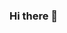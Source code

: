 ### Hi there 👋

<!--
**blackindark/blackindark** is a ✨ _special_ ✨ repository because its `README.md` (this file) appears on your GitHub profile.

Here are some ideas to get you started:

- 🔭 I’m currently working on worktile
- 🌱 I’m currently learning golang/python...
- 👯 I’m looking to collaborate on you, yes, is you
- 🤔 I’m looking for help with `Make Me Beeter`
- 💬 Ask me about ...
- 📫 How to reach me: `black in dark`
- 😄 Pronouns: ...
- ⚡ Fun fact: ...
-->

